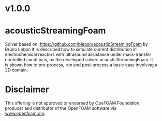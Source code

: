 # v1.0.0
# acousticStreamingFoam
Solver based on: https://github.com/blebon/acousticStreamingFoam by Bruno Lebon
It is described how to simulate current distribution in electrochemical reactors with ultrasound assistance under mass-transfer controlled conditions, by the developed solver: acousticStreamingFoam. It is shown how to pre-process, run and post-process a basic case involving a 2D domain.

# Disclaimer
This offering is not approved or endorsed by OpeFOAM Foundation, producer and distributor of the OpenFOAM software via www.openfoam.org.


